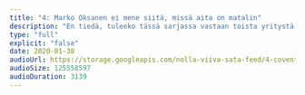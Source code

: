 ```yaml
---
title: "4: Marko Oksanen ei mene siitä, missä aita on matalin"
description: "En tiedä, tuleeko tässä sarjassa vastaan toista yritystä, jolla on yhtä iso visio kuin Marko Oksasen perustamalla Coventuresilla. Coventures on konsulttitalo, joka rakentaa asiakkaille liiketoimintamahdollisuuksia täysin uudella tavalla. Mutta osaavatko asiakkaat ostaa sitä, mitä Coventures koittaa heille myydä? Muun muassa tähän kysymykseen saadaan vastaus Markolta."
type: "full"
explicit: "false"
date: 2020-01-30
audioUrl: https://storage.googleapis.com/nolla-viiva-sata-feed/4-coventures.mp3
audioSize: 125558597
audioDuration: 3139
---
```

